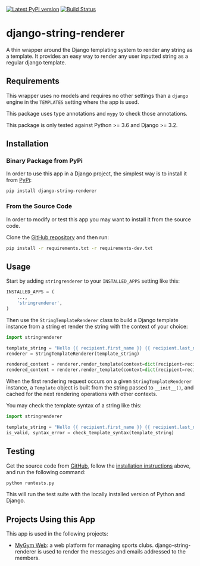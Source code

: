 [![Latest PyPI version](https://badge.fury.io/py/django-string-renderer.svg)](https://badge.fury.io/py/django-string-renderer)
[![Build Status](https://travis-ci.com/dprog-philippe-docourt/django-string-renderer.svg?branch=master)](https://travis-ci.com/dprog-philippe-docourt/django-string-renderer)

# django-string-renderer
A thin wrapper around the Django templating system to render any string as a template. It provides an easy way to render any user inputted string as a regular django template.

## Requirements
This wrapper uses no models and requires no other settings than a `django` engine in the `TEMPLATES` setting where the app is used.

This package uses type annotations and `mypy` to check those annotations.
 
This package is only tested against Python >= 3.6 and Django >= 3.2.

## Installation

### Binary Package from PyPi
In order to use this app in a Django project, the simplest way is to install it from [PyPi](https://pypi.python.org/pypi/django-string-renderer):
```bash
pip install django-string-renderer
```

### From the Source Code
In order to modify or test this app you may want to install it from the source code.

Clone the [GitHub repository](https://github.com/dprog-philippe-docourt/django-string-renderer) and then run:
```bash
pip install -r requirements.txt -r requirements-dev.txt
```

## Usage
Start by adding `stringrenderer` to your `INSTALLED_APPS` setting like this:
```python
INSTALLED_APPS = (
    ...,
    'stringrenderer',
)
```
Then use the `StringTemplateRenderer` class to build a Django template instance from a string et render the string with the context of your choice:
```python
import stringrenderer

template_string = "Hello {{ recipient.first_name }} {{ recipient.last_name }}!"
renderer = StringTemplateRenderer(template_string)

rendered_content = renderer.render_template(context=dict(recipient=recipient_1), request=request)
rendered_content = renderer.render_template(context=dict(recipient=recipient_2), request=None)
```

When the first rendering request occurs on a given `StringTemplateRenderer` instance, a `Template` object is built from the string passed to `__init__()`, and cached for the next rendering operations with other contexts.

You may check the template syntax of a string like this:
```python
import stringrenderer

template_string = "Hello {{ recipient.first_name }} {{ recipient.last_name }}!"
is_valid, syntax_error = check_template_syntax(template_string)
```

## Testing
Get the source code from [GitHub](https://github.com/dprog-philippe-docourt/django-string-renderer), follow the [installation instructions](#from-the-source-code) above, and run the following command:
```bash
python runtests.py
```
This will run the test suite with the locally installed version of Python and Django.

## Projects Using this App
This app is used in the following projects:
* [MyGym Web](https://mygym-web.ch/): a web platform for managing sports clubs. django-string-renderer is used to render the messages and emails addressed to the members.
